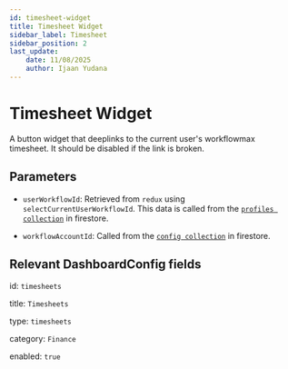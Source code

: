 ```yaml
---
id: timesheet-widget
title: Timesheet Widget
sidebar_label: Timesheet
sidebar_position: 2
last_update:
    date: 11/08/2025
    author: Ijaan Yudana
---
```


# Timesheet Widget

A button widget that deeplinks to the current user's workflowmax timesheet. It should be disabled if the link is broken.

## Parameters

- `userWorkflowId`: Retrieved from `redux` using `selectCurrentUserWorkflowId`. This data is called from the [`profiles collection`](../firestore/Collections/profile.mdx) in firestore.

- `workflowAccountId`: Called from the [`config collection`](../firestore/Collections/config.md) in firestore. 

## Relevant DashboardConfig fields

id: `timesheets`

title: `Timesheets`

type: `timesheets`

category: `Finance`

enabled: `true`

